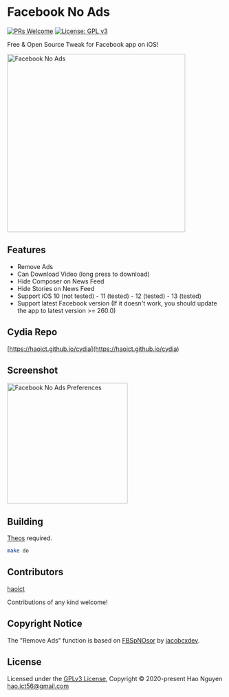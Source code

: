# Facebook No Ads

[![PRs Welcome](https://img.shields.io/badge/PRs-welcome-brightgreen.svg?style=flat-square)](http://makeapullrequest.com)
[![License: GPL v3](https://img.shields.io/badge/License-GPLv3-blue.svg)](https://www.gnu.org/licenses/gpl-3.0)

Free & Open Source Tweak for Facebook app on iOS!

<img src="https://haoict.github.io/cydia/images/fnabanner.jpg" alt="Facebook No Ads" width="414"/>

## Features
- Remove Ads
- Can Download Video (long press to download)
- Hide Composer on News Feed
- Hide Stories on News Feed
- Support iOS 10 (not tested) - 11 (tested) - 12 (tested) - 13 (tested)
- Support latest Facebook version (If it doesn't work, you should update the app to latest version >= 260.0)

## Cydia Repo

[https://haoict.github.io/cydia](https://haoict.github.io/cydia)

## Screenshot

<img src="https://haoict.github.io/cydia/images/fnapref.png" alt="Facebook No Ads Preferences" width="280"/>

## Building

[Theos](https://github.com/theos/theos) required.

```bash
make do
```

## Contributors

[haoict](https://github.com/haoict)

Contributions of any kind welcome!

## Copyright Notice

The "Remove Ads" function is based on [FBSpNOsor](https://github.com/jacobcxdev/FBSpNOsor) by [jacobcxdev](https://github.com/jacobcxdev).  

## License

Licensed under the [GPLv3 License](./LICENSE), Copyright © 2020-present Hao Nguyen <hao.ict56@gmail.com>